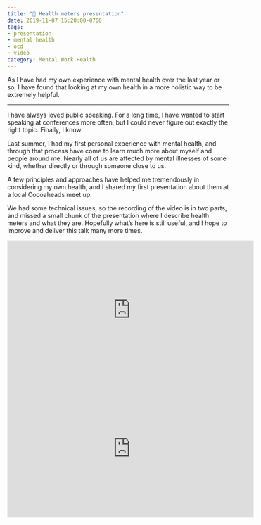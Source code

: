 ```yaml
---
title: "💮 Health meters presentation"
date: 2019-11-07 15:20:00-0700
tags:
- presentation
- mental health
- ocd
- video
category: Mental Work Health
---
```


As I have had my own experience with mental health over the last year or so, I have found that looking at my own health in a more holistic way to be extremely helpful.

***

I have always loved public speaking. For a long time, I have wanted to start speaking at conferences more often, but I could never figure out exactly the right topic. Finally, I know.

Last summer, I had my first personal experience with mental health, and through that process have come to learn much more about myself and people around me. Nearly all of us are affected by mental illnesses of some kind, whether directly or through someone close to us.

A few principles and approaches have helped me tremendously in considering my own health, and I shared my first presentation about them at a local Cocoaheads meet up.

We had some technical issues, so the recording of the video is in two parts, and missed a small chunk of the presentation where I describe health meters and what they are. Hopefully what’s here is still useful, and I hope to improve and deliver this talk many more times.

<div class="embed-responsive embed-responsive-16by9">
    <iframe class="embed-responsive-item" width="560" height="315" src="https://www.youtube-nocookie.com/embed/yQnHJPzq_zs" frameborder="0" allow="accelerometer; autoplay; encrypted-media; gyroscope; picture-in-picture" allowfullscreen></iframe>
</div>

<div class="embed-responsive embed-responsive-16by9">
    <iframe class="embed-responsive-item" width="560" height="315" src="https://www.youtube-nocookie.com/embed/5HzUzEnBtTE" frameborder="0" allow="accelerometer; autoplay; encrypted-media; gyroscope; picture-in-picture" allowfullscreen></iframe>
</div>
